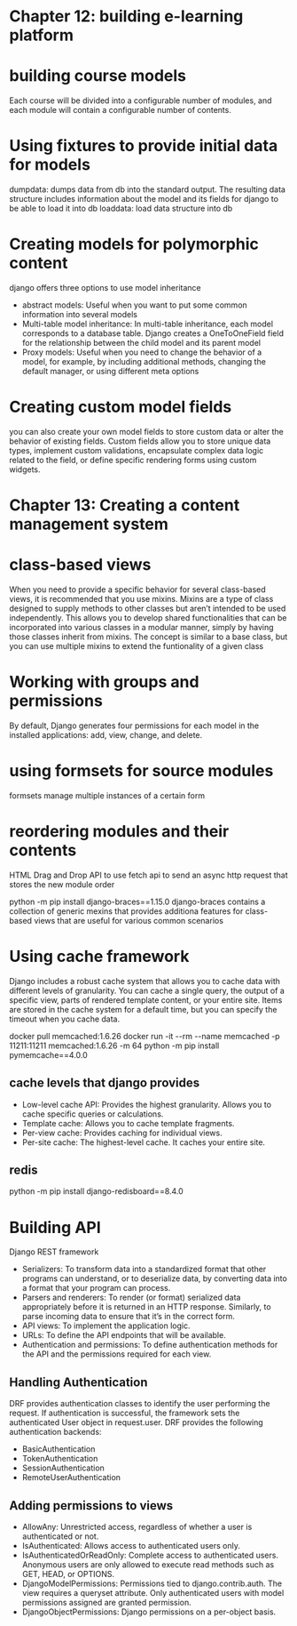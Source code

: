 
# Chapter 12: building e-learning platform

# building course models
Each course will be divided into a configurable number of modules, and each module will contain a configurable number of contents.

# Using fixtures to provide initial data for models

dumpdata: dumps data from db into the standard output. The resulting data structure includes information about the model and its fields for django to be able to load it into db
loaddata: load data structure into db

# Creating models for polymorphic content
django offers three options to use model inheritance
- abstract models: Useful when you want to put some common information into several models
- Multi-table model inheritance: In multi-table inheritance, each model corresponds to a database table. Django creates a OneToOneField field for the relationship between the child model and its parent model
- Proxy models: Useful when you need to change the behavior of a model, for example, by including additional methods, changing the default manager, or using different meta options

# Creating custom model fields
you can also create your own model fields to store custom data or alter the behavior of existing
fields. Custom fields allow you to store unique data types, implement custom validations, encapsulate
complex data logic related to the field, or define specific rendering forms using custom widgets.

# Chapter 13: Creating a content management system

# class-based views
When you need to provide a specific behavior for several class-based views, it is recommended that you use mixins.
Mixins are a type of class designed to supply methods to other classes but aren’t intended to be used independently. This allows you to develop shared functionalities that can be incorporated into various classes in a modular manner, simply by having those classes inherit from mixins. 
The concept is similar to a base class, but you can use multiple mixins to extend the funtionality of a given class

# Working with groups and permissions
By default, Django generates four permissions for each model in the installed applications: add, view, change, and delete.

# using formsets for source modules
formsets manage multiple instances of a certain form

# reordering modules and their contents
HTML Drag and Drop API to use fetch api to send an async http request that stores the new module order

python -m pip install django-braces==1.15.0
django-braces contains a collection of generic mexins that provides additiona features for class-based views that are useful for various common scenarios

# Using cache framework
Django includes a robust cache system that allows you to cache data with different levels of granularity. You can cache a single query, the output of a specific view, parts of rendered template content, or your entire site. Items are stored in the cache system for a default time, but you can specify the timeout when you cache data.

docker pull memcached:1.6.26
docker run -it --rm --name memcached -p 11211:11211 memcached:1.6.26 -m 64
python -m pip install pymemcache==4.0.0

## cache levels that django provides
- Low-level cache API: Provides the highest granularity. Allows you to cache specific queries or calculations.
- Template cache: Allows you to cache template fragments.
- Per-view cache: Provides caching for individual views.
- Per-site cache: The highest-level cache. It caches your entire site.

## redis
python -m pip install django-redisboard==8.4.0

# Building API
Django REST framework
- Serializers: To transform data into a standardized format that other programs can understand, or to deserialize data, by converting data into a format that your program can process.
- Parsers and renderers: To render (or format) serialized data appropriately before it is returned in an HTTP response. Similarly, to parse incoming data to ensure that it’s in the correct form.
- API views: To implement the application logic.
- URLs: To define the API endpoints that will be available.
- Authentication and permissions: To define authentication methods for the API and the permissions required for each view.

## Handling Authentication
DRF provides authentication classes to identify the user performing the request. If authentication is successful, the framework sets the authenticated User object in request.user.
DRF provides the following authentication backends:
- BasicAuthentication
- TokenAuthentication
- SessionAuthentication
- RemoteUserAuthentication

## Adding permissions to views
- AllowAny: Unrestricted access, regardless of whether a user is authenticated or not.
- IsAuthenticated: Allows access to authenticated users only.
- IsAuthenticatedOrReadOnly: Complete access to authenticated users. Anonymous users are only allowed to execute read methods such as GET, HEAD, or OPTIONS.
- DjangoModelPermissions: Permissions tied to django.contrib.auth. The view requires a queryset attribute. Only authenticated users with model permissions assigned are granted permission.
- DjangoObjectPermissions: Django permissions on a per-object basis.


